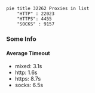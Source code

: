 
```mermaid
pie title 32262 Proxies in list
    "HTTP" : 22023
    "HTTPS": 4455
    "SOCKS" : 9157
```

### Some Info
#### Average Timeout

- mixed: 3.1s
- http: 1.6s
- https: 8.7s
- socks: 6.5s